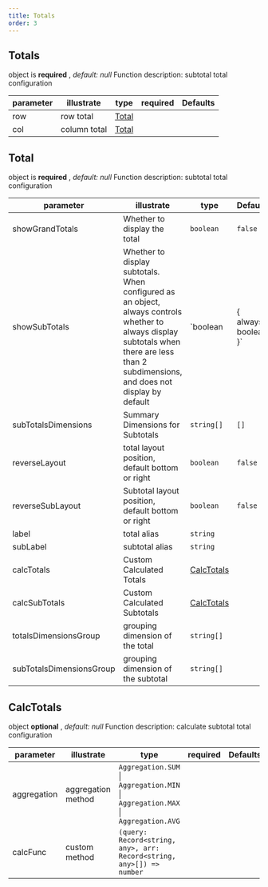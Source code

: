 ```yaml
---
title: Totals
order: 3
---
```


## Totals

object is **required** , *default: null* Function description: subtotal total configuration

| parameter | illustrate   | type                                          | required | Defaults |
| --------- | ------------ | --------------------------------------------- | :------: | -------- |
| row       | row total    | [Total](/docs/api/general/S2Options#total) |          |          |
| col       | column total | [Total](/docs/api/general/S2Options#total) |          |          |

## Total

object is **required** , *default: null* Function description: subtotal total configuration

| parameter           | illustrate                                                                                                                                                                                | type                      | Defaults              | required |
| ------------------- | ----------------------------------------------------------------------------------------------------------------------------------------------------------------------------------------- | ------------------------- | --------------------- | :------: |
| showGrandTotals     | Whether to display the total                                                                                                                                                              | `boolean`                 | `false`               |          |
| showSubTotals       | Whether to display subtotals. When configured as an object, always controls whether to always display subtotals when there are less than 2 subdimensions, and does not display by default | \`boolean                 | { always: boolean }\` |  `false` |
| subTotalsDimensions | Summary Dimensions for Subtotals                                                                                                                                                          | `string[]`                | `[]`                  |          |
| reverseLayout       | total layout position, default bottom or right                                                                                                                                            | `boolean`                 | `false`               |          |
| reverseSubLayout    | Subtotal layout position, default bottom or right                                                                                                                                         | `boolean`                 | `false`               |          |
| label               | total alias                                                                                                                                                                               | `string`                  |                       |          |
| subLabel            | subtotal alias                                                                                                                                                                            | `string`                  |                       |          |
| calcTotals          | Custom Calculated Totals                                                                                                                                                                  | [CalcTotals](#calctotals) |                       |          |
| calcSubTotals       | Custom Calculated Subtotals                                                                                                                                                               | [CalcTotals](#calctotals) |                       |          |
| totalsDimensionsGroup                  | grouping dimension of the total                                                                       |`string[]`    |                    |      |
| subTotalsDimensionsGroup               | grouping dimension of the subtotal                                                                    |  `string[]`            |                    |      |

## CalcTotals

object **optional** , *default: null* Function description: calculate subtotal total configuration

| parameter   | illustrate         | type                                                                             | required | Defaults |
| ----------- | ------------------ | -------------------------------------------------------------------------------- | :------: | -------- |
| aggregation | aggregation method | `Aggregation.SUM` \| `Aggregation.MIN` \| `Aggregation.MAX` \| `Aggregation.AVG` |          |          |
| calcFunc    | custom method      | `(query: Record<string, any>, arr: Record<string, any>[]) => number`             |          |          |
